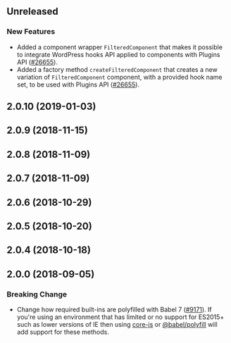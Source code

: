 <!-- Learn how to maintain this file at https://github.com/WordPress/gutenberg/tree/master/packages#maintaining-changelogs. -->

## Unreleased

### New Features

-   Added a component wrapper `FilteredComponent` that makes it possible to integrate WordPress hooks API applied to components with Plugins API ([#26655](https://github.com/WordPress/gutenberg/pull/26655)).
-   Added a factory method `createFilteredComponent` that creates a new variation of `FilteredComponent` component, with a provided hook name set, to be used with Plugins API ([#26655](https://github.com/WordPress/gutenberg/pull/26655)).

## 2.0.10 (2019-01-03)

## 2.0.9 (2018-11-15)

## 2.0.8 (2018-11-09)

## 2.0.7 (2018-11-09)

## 2.0.6 (2018-10-29)

## 2.0.5 (2018-10-20)

## 2.0.4 (2018-10-18)

## 2.0.0 (2018-09-05)

### Breaking Change

-   Change how required built-ins are polyfilled with Babel 7 ([#9171](https://github.com/WordPress/gutenberg/pull/9171)). If you're using an environment that has limited or no support for ES2015+ such as lower versions of IE then using [core-js](https://github.com/zloirock/core-js) or [@babel/polyfill](https://babeljs.io/docs/en/next/babel-polyfill) will add support for these methods.

